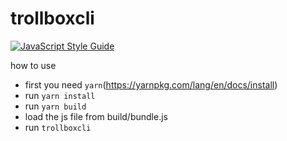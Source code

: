 # trollboxcli
[![JavaScript Style Guide](https://img.shields.io/badge/code_style-standard-brightgreen.svg)](https://standardjs.com)

how to use
* first you need ```yarn```(https://yarnpkg.com/lang/en/docs/install) 
* run ```yarn install```
* run ```yarn build```
* load the js file from build/bundle.js
* run ```trollboxcli```
